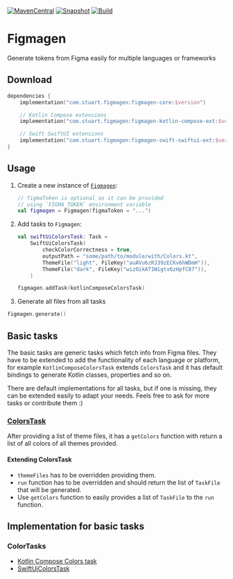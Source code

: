 [![MavenCentral](https://img.shields.io/maven-central/v/com.stuart.figmagen/figmagen-core?label=MavenCentral)](https://repo1.maven.org/maven2/com/stuart/figmagen/figmagen-core/)
[![Snapshot](https://img.shields.io/nexus/s/com.stuart.figmagen/figmagen-core?server=https%3A%2F%2Fs01.oss.sonatype.org%2F&label=Snapshot)](https://s01.oss.sonatype.org/content/repositories/snapshots/com/stuart/figmagen/figmagen-core/)
[![Build](https://img.shields.io/github/workflow/status/StuartApp/figmagen/build-kotlin?label=Build&logo=GitHub)](https://github.com/StuartApp/figmagen/tree/main)

# Figmagen

Generate tokens from Figma easily for multiple languages or frameworks

## Download

```kotlin
dependencies {
    implementation("com.stuart.figmagen:figmagen-core:$version")

    // Kotlin Compose extensions
    implementation("com.stuart.figmagen:figmagen-kotlin-compose-ext:$version")

    // Swift SwiftUI extensions
    implementation("com.stuart.figmagen:figmagen-swift-swiftui-ext:$version")
}
```

## Usage

1. Create a new instance
   of [`Figmagen`](figmagen-core/main/kotlin/com/stuart/figmagen/Figmagen.kt):

    ```kotlin
    // figmaToken is optional as it can be provided
    // using `FIGMA_TOKEN` environment variable
    val figmagen = Figmagen(figmaToken = "...")
    ```

2. Add tasks to `Figmagen`:

    ```kotlin
    val swiftUiColorsTask: Task =
        SwiftUiColorsTask(
            checkColorCorrectness = true,
            outputPath = "some/path/to/module/with/Colors.kt",
            ThemeFile("light", FileKey("auAVu6zRJ39zECKv6hWDmH")),
            ThemeFile("dark", FileKey("wizOikAT1Wigtx6zHpfC87")),
        )
    
    figmagen.addTask(kotlinComposeColorsTask)
    ```

3. Generate all files from all tasks

```kotlin
figmagen.generate()
```

## Basic tasks

The basic tasks are generic tasks which fetch info from Figma files. They have to be extended to add
the functionality of each language or platform, for example `KotlinComposeColorsTask`
extends `ColorsTask` and it has default bindings to generate Kotlin classes, properties and so on.

There are default implementations for all tasks, but if one is missing, they can be extended easily
to adapt your needs. Feels free to ask for more tasks or contribute them :)

### [ColorsTask](figmagen-core/main/kotlin/com/stuart/figmagen/tasks/ColorsTask.kt)

After providing a list of theme files, it has a `getColors` function with return a list of all
colors of all themes provided.

#### Extending ColorsTask

- `themeFiles` has to be overridden providing them.
- `run` function has to be overridden and should return the list of `TaskFile` that will be
  generated.
- Use `getColors` function to easily provides a list of `TaskFile` to the `run` function.

## Implementation for basic tasks

### ColorTasks

- [Kotlin Compose Colors task](exts/figmagen-kotlin-compose-ext/main/kotlin/com/stuart/figmagen/kotlin/compose/extensions/KotlinComposeColorsTask.kt)
- [SwiftUiColorsTask](exts/figmagen-swift-swiftui-ext/main/kotlin/com/stuart/figmagen/swift/swift/ui/extensions/SwiftUiColorsTask.kt)
